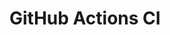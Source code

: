 # GitHub Actions CI























































































































































































































































































































































































































































































































































































































































































































































































































































































































































































































































































































































































































































































































































































































































































































































































































































































































































































































































































































































































































































































































